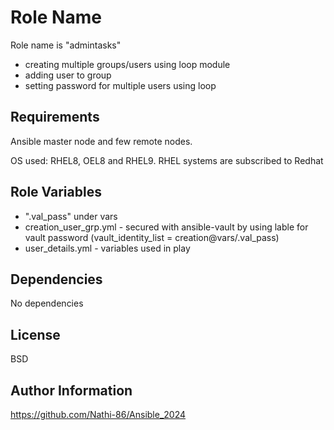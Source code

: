 Role Name
=========

Role name is "admintasks"

- creating multiple groups/users using loop module
- adding user to group
- setting password for multiple users using loop

Requirements
------------

Ansible master node and few remote nodes.

OS used: RHEL8, OEL8 and RHEL9.
RHEL systems are subscribed to Redhat

Role Variables
--------------

- ".val_pass" under vars
- creation_user_grp.yml - secured with ansible-vault by using lable for vault password (vault_identity_list = creation@vars/.val_pass)
- user_details.yml - variables used in play

Dependencies
------------

No dependencies


License
-------

BSD

Author Information
------------------
 https://github.com/Nathi-86/Ansible_2024
 
